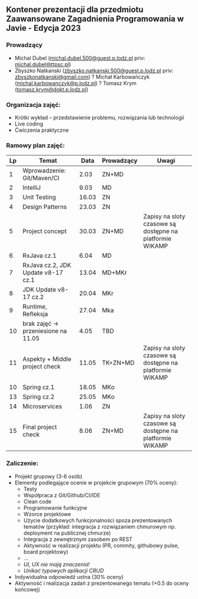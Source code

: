 ## Kontener prezentacji dla przedmiotu Zaawansowane Zagadnienia Programowania w Javie - Edycja 2023

### Prowadzący 
- Michal Dubel (michal.dubel.500@guest.p.lodz.pl priv: michal.dubel@ttpsc.pl)
- Zbyszko Natkanski (zbyszko.natkanski.500@guest.p.lodz.pl priv: zbyszkonatkanski@gmail.com)
? Michał Karbowańczyk (michal.karbowanczyk@p.lodz.pl)
? Tomasz Krym (tomasz.krym@dokt.p.lodz.pl)

### Organizacja zajęć:
- Krótki wykład – przedstawienie problemu, rozwiązania lub technologii
- Live coding
- Ćwiczenia praktyczne

### Ramowy plan zajęć: 
Lp | Temat | Data | Prowadzący | Uwagi
--- | --- | --- | --- | --- 
1 | Wprowadzenie: Git/Maven/CI | 2.03 | ZN+MD |
2 | IntelliJ | 9.03 | MD |
3 | Unit Testing | 16.03 | ZN |
4 | Design Patterns | 23.03 | ZN |
5 | Project concept | 30.03 | ZN+MD | Zapisy na sloty czasowe są dostępne na platformie WIKAMP
6 | RxJava cz.1 | 6.04 | MD | 
7 | RxJava cz.2, JDK Update v8-17 cz.1 | 13.04 | MD+MKr |
8 | JDK Update v8-17 cz.2 | 20.04 | MKr |
9 | Runtime, Refleksja | 27.04 | Mka |
10 | brak zajęć -> przeniesione na 11.05 | 4.05 | TBD |
11 | Aspekty + Middle project check | 11.05 | TK+ZN+MD | Zapisy na sloty czasowe są dostępne na platformie WIKAMP
10 | Spring cz.1 | 18.05 | MKo |
13 | Spring cz.2 | 25.05 | MKo | 
14 | Microservices | 1.06 | ZN |
15 | Final project check | 8.06 | ZN+MD | Zapisy na sloty czasowe są dostępne na platformie WIKAMP

### Zaliczenie:
- Projekt grupowy (3-6 osób)
- Elementy podlegające ocenie w projekcie grupowym (70% oceny):
  - Testy
  - Współpraca z Git/Github/CI/IDE
  - Clean code
  - Programowanie funkcyjne
  - Wzorce projektowe
  - Użycie dodatkowych funkcjonalności spoza prezentowanych tematów (przykład: integracja z rozwiązaniem chmurowym np. deployment na publicznej chmurze)
  - Integracja z zewnętrznym zasobem po REST
  - Aktywność w realizacji projektu (PR, commity, githubowy pulse, board projektowy)
  - ...
  - *UI, UX nie mają znaczenia!*
  - *Unikać typowych aplikacji CRUD*
- Indywidualna odpowiedź ustna (30% oceny)
- Aktywność i realizacja zadań z prezentowanego tematu (+0.5 do oceny końcowej)
